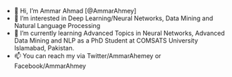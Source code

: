 - 👋 Hi, I’m Ammar Ahmad [@AmmarAhmey]
- 👀 I’m interested in Deep Learning/Neural Networks, Data Mining and Natural Language Processing 
- 🌱 I’m currently learning Advanced Topics in Neural Networks, Advanced Data Mining and NLP as a PhD Student at COMSATS University Islamabad, Pakistan. 
- 📫 You can reach my via Twitter/AmmarAhemey or Facebook/AmmarAhmey

